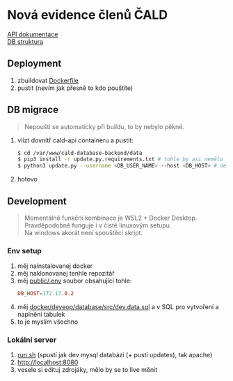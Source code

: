 # Nová evidence členů ČALD  
[API dokumentace](api.md)  
[DB struktura](data/db.png)  

## Deployment
1. zbuildovat [Dockerfile](docker/release/Dockerfile)
1. pustit (nevím jak přesně to kdo pouštíte)
## DB migrace
> Nepouští se automaticky při buildu, to by nebylo pěkné.
1. vlízt dovnitř cald-api containeru a pustit:
    ```bash
    $ cd /var/www/cald-database-backend/data
    $ pip3 install -r update.py.requirements.txt # tohle by asi nemělo bejt nezbytný, docker by to měl pustit sám
    $ python3 update.py --username <DB_USER_NAME> --host <DB_HOST> # default cald a 127.0.0.1; na heslo se to zeptá
    ```
1. hotovo

## Development
> Momentálně funkční kombinace je WSL2 + Docker Desktop.  
> Pravděpodobně funguje i v čistě linuxovým setupu.  
> Na windows akorát není spouštěcí skript.

### Env setup
1. měj nainstalovanej docker
1. měj naklonovanej tenhle repozitář
1. měj [public/.env](public/.env) soubor obsahující tohle:
    ```conf
    DB_HOST=172.17.0.2
    ```
1. měj [docker/deveop/database/src/dev.data.sql](docker/deveop/database/src/dev.data.sql) a v SQL pro vytvoření a naplnění tabulek
1. to je myslím všechno

### Lokální server
1. [run.sh](./run.sh) (spustí jak dev mysql databázi (+ pustí updates), tak apache)
1. [http://localhost:8080](http://localhost:8080)
1. vesele si edituj zdrojáky, mělo by se to live měnit
